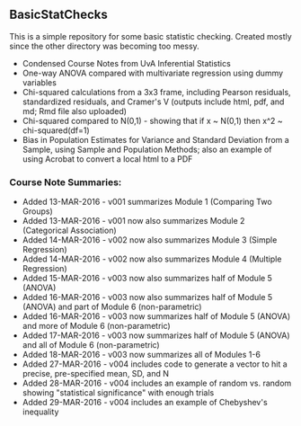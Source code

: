 ## BasicStatChecks  
This is a simple repository for some basic statistic checking.  Created mostly since the other directory was becoming too messy.  

* Condensed Course Notes from UvA Inferential Statistics  
* One-way ANOVA compared with multivariate regression using dummy variables  
* Chi-squared calculations from a 3x3 frame, including Pearson residuals, standardized residuals, and Cramer's V (outputs include html, pdf, and md; Rmd file also uploaded)  
* Chi-squared compared to N(0,1) - showing that if x ~ N(0,1) then x^2 ~ chi-squared(df=1)  
* Bias in Population Estimates for Variance and Standard Deviation from a Sample, using Sample and Population Methods; also an example of using Acrobat to convert a local html to a PDF  
  
### Course Note Summaries:  
* Added 13-MAR-2016 - v001 summarizes Module 1 (Comparing Two Groups)  
* Added 13-MAR-2016 - v001 now also summarizes Module 2 (Categorical Association)  
* Added 14-MAR-2016 - v002 now also summarizes Module 3 (Simple Regression)  
* Added 14-MAR-2016 - v002 now also summarizes Module 4 (Multiple Regression)  
* Added 15-MAR-2016 - v003 now also summarizes half of Module 5 (ANOVA)  
* Added 16-MAR-2016 - v003 now also summarizes half of Module 5 (ANOVA) and part of Module 6 (non-parametric)  
* Added 16-MAR-2016 - v003 now summarizes half of Module 5 (ANOVA) and more of Module 6 (non-parametric)  
* Added 17-MAR-2016 - v003 now summarizes half of Module 5 (ANOVA) and all of Module 6 (non-parametric)  
* Added 18-MAR-2016 - v003 now summarizes all of Modules 1-6  
* Added 27-MAR-2016 - v004 includes code to generate a vector to hit a precise, pre-specified mean, SD, and N  
* Added 28-MAR-2016 - v004 includes an example of random vs. random showing "statistical significance" with enough trials  
* Added 29-MAR-2016 - v004 includes an example of Chebyshev's inequality  
  
